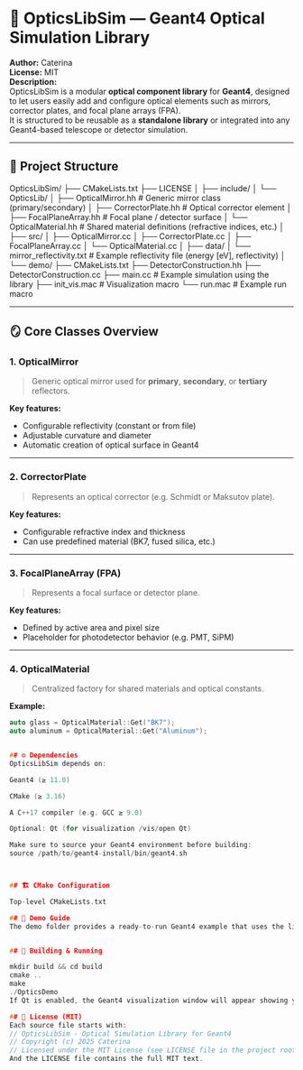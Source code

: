 # 🌌 OpticsLibSim — Geant4 Optical Simulation Library

**Author:** Caterina  
**License:** MIT  
**Description:**  
OpticsLibSim is a modular **optical component library** for **Geant4**, designed to let users easily add and configure optical elements such as mirrors, corrector plates, and focal plane arrays (FPA).  
It is structured to be reusable as a **standalone library** or integrated into any Geant4-based telescope or detector simulation.

---

## 📁 Project Structure

OpticsLibSim/
├── CMakeLists.txt
├── LICENSE
│
├── include/
│ └── OpticsLib/
│ ├── OpticalMirror.hh # Generic mirror class (primary/secondary)
│ ├── CorrectorPlate.hh # Optical corrector element
│ ├── FocalPlaneArray.hh # Focal plane / detector surface
│ └── OpticalMaterial.hh # Shared material definitions (refractive indices, etc.)
│
├── src/
│ ├── OpticalMirror.cc
│ ├── CorrectorPlate.cc
│ ├── FocalPlaneArray.cc
│ └── OpticalMaterial.cc
│
├── data/
│ └── mirror_reflectivity.txt # Example reflectivity file (energy [eV], reflectivity)
│
└── demo/
├── CMakeLists.txt
├── DetectorConstruction.hh
├── DetectorConstruction.cc
├── main.cc # Example simulation using the library
├── init_vis.mac # Visualization macro
└── run.mac # Example run macro


---

## 🪞 Core Classes Overview

### **1. OpticalMirror**
> Generic optical mirror used for **primary**, **secondary**, or **tertiary** reflectors.

**Key features:**
- Configurable reflectivity (constant or from file)
- Adjustable curvature and diameter
- Automatic creation of optical surface in Geant4

---

### **2. CorrectorPlate**
> Represents an optical corrector (e.g. Schmidt or Maksutov plate).

**Key features:**
- Configurable refractive index and thickness  
- Can use predefined material (BK7, fused silica, etc.)

---

### **3. FocalPlaneArray (FPA)**
> Represents a focal surface or detector plane.

**Key features:**
- Defined by active area and pixel size  
- Placeholder for photodetector behavior (e.g. PMT, SiPM)

---

### **4. OpticalMaterial**
> Centralized factory for shared materials and optical constants.

**Example:**
```cpp
auto glass = OpticalMaterial::Get("BK7");
auto aluminum = OpticalMaterial::Get("Aluminum");


## ⚙️ Dependencies
OpticsLibSim depends on:

Geant4 (≥ 11.0)

CMake (≥ 3.16)

A C++17 compiler (e.g. GCC ≥ 9.0)

Optional: Qt (for visualization /vis/open Qt)

Make sure to source your Geant4 environment before building:
source /path/to/geant4-install/bin/geant4.sh



## 🏗️ CMake Configuration

Top-level CMakeLists.txt

## 🚀 Demo Guide
The demo folder provides a ready-to-run Geant4 example that uses the library.


## 🧪 Building & Running

mkdir build && cd build
cmake ..
make
./OpticsDemo
If Qt is enabled, the Geant4 visualization window will appear showing your optical system.

## 🧾 License (MIT)
Each source file starts with:
// OpticsLibSim - Optical Simulation Library for Geant4
// Copyright (c) 2025 Caterina
// Licensed under the MIT License (see LICENSE file in the project root)
And the LICENSE file contains the full MIT text.